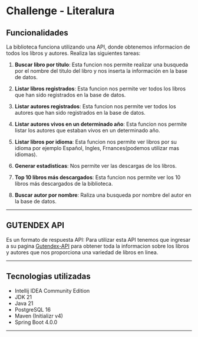 # Challenge - Literalura
## 

## Funcionalidades
La biblioteca funciona utilizando una API, donde obtenemos informacion de todos los libros y autores. 
Realiza las siguientes tareas:
1. **Buscar libro por título**: Esta funcion nos permite realizar una busqueda por el nombre del titulo del libro y nos inserta la información en la base de datos.

2. **Listar libros registrados**: Esta funcion nos permite ver todos los libros que han sido registrados en la base de datos.
  
3. **Listar autores registrados**: Esta funcion nos permite ver todos los autores que han sido registrados en la base de datos.
   
4. **Listar autores vivos en un determinado año**: Esta funcion nos permite listar los autores que estaban vivos en un determinado año.
  
5. **Listar libros por idioma**: Esta funcion nos permite ver libros por su idioma por ejemplo Español, Ingles, Frnances(podemos utilizar mas idiomas).

6. **Generar estadisticas**: Nos permite ver las descargas de los libros.

7. **Top 10 libros más descargados**: Esta funcion nos permite ver los 10 libros más descargados de la biblioteca.

8. **Buscar autor por nombre**: Raliza una busqueda por nombre del autor en la base de datos.

------


## GUTENDEX API
Es un formato de respuesta API: Para utilizar esta API tenemos que ingresar a su pagina [Gutendex-API](https://gutendex.com) para obtener toda la informacion sobre los libros y autores que nos proporciona una variedad de libros en linea.

------

## Tecnologias utilizadas
* Intellij IDEA Community Edition
* JDK 21
* Java 21
* PostgreSQL 16
* Maven (Initializr v4)
* Spring Boot 4.0.0

------
